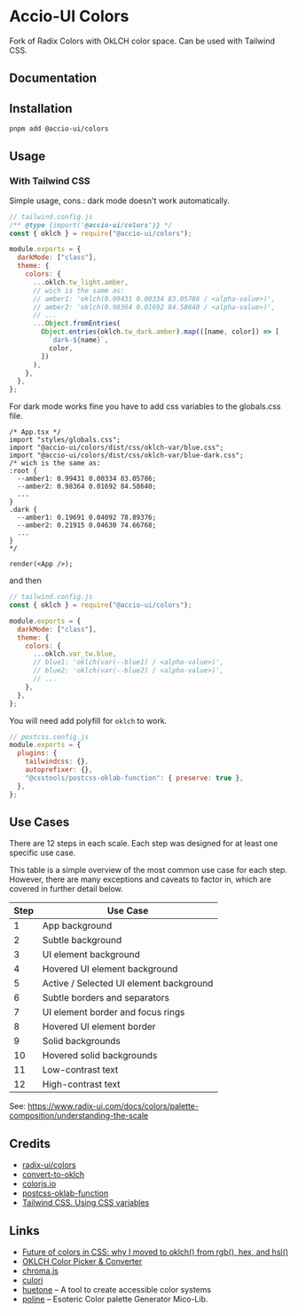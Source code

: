# Accio-UI Colors

Fork of Radix Colors with OkLCH color space. Can be used with Tailwind CSS.

## Documentation

## Installation

`pnpm add @accio-ui/colors`

## Usage

### With Tailwind CSS

Simple usage, cons.: dark mode doesn't work automatically.

```js
// tailwind.config.js
/** @type {import('@accio-ui/colors')} */
const { oklch } = require("@accio-ui/colors");

module.exports = {
  darkMode: ["class"],
  theme: {
    colors: {
      ...oklch.tw_light.amber,
      // wich is the same as:
      // amber1: 'oklch(0.99431 0.00334 83.05786 / <alpha-value>)',
      // amber2: 'oklch(0.98364 0.01692 84.58640 / <alpha-value>)',
      // ...
      ...Object.fromEntries(
        Object.entries(oklch.tw_dark.amber).map(([name, color]) => [
          `dark-${name}`,
          color,
        ])
      ),
    },
  },
};
```

For dark mode works fine you have to add css variables to the globals.css file.

```tsx
/* App.tsx */
import "styles/globals.css";
import "@accio-ui/colors/dist/css/oklch-var/blue.css";
import "@accio-ui/colors/dist/css/oklch-var/blue-dark.css";
/* wich is the same as:
:root {
  --amber1: 0.99431 0.00334 83.05786;
  --amber2: 0.98364 0.01692 84.58640;
  ...
}
.dark {
  --amber1: 0.19691 0.04092 78.89376;
  --amber2: 0.21915 0.04630 74.66768;
  ...
}
*/

render(<App />);
```

and then

```js
// tailwind.config.js
const { oklch } = require("@accio-ui/colors");

module.exports = {
  darkMode: ["class"],
  theme: {
    colors: {
      ...oklch.var_tw.blue,
      // blue1: 'oklch(var(--blue1) / <alpha-value>)',
      // blue2: 'oklch(var(--blue2) / <alpha-value>)',
      // ...
    },
  },
};
```

You will need add polyfill for `oklch` to work.

```js
// postcss.config.js
module.exports = {
  plugins: {
    tailwindcss: {},
    autoprefixer: {},
    "@csstools/postcss-oklab-function": { preserve: true },
  },
};
```

<!-- hsl version the same -->

## Use Cases

There are 12 steps in each scale. Each step was designed for at least one specific use case.

This table is a simple overview of the most common use case for each step. However, there are many exceptions and caveats to factor in, which are covered in further detail below.

| Step | Use Case                                |
| ---- | --------------------------------------- |
| 1    | App background                          |
| 2    | Subtle background                       |
| 3    | UI element background                   |
| 4    | Hovered UI element background           |
| 5    | Active / Selected UI element background |
| 6    | Subtle borders and separators           |
| 7    | UI element border and focus rings       |
| 8    | Hovered UI element border               |
| 9    | Solid backgrounds                       |
| 10   | Hovered solid backgrounds               |
| 11   | Low-contrast text                       |
| 12   | High-contrast text                      |

See: https://www.radix-ui.com/docs/colors/palette-composition/understanding-the-scale

## Credits

- [radix-ui/colors](https://github.com/radix-ui/colors)
- [convert-to-oklch](https://github.com/fpetrakov/convert-to-oklch)
- [colorjs.io](https://github.com/LeaVerou/color.js)
- [postcss-oklab-function](https://github.com/csstools/postcss-plugins/tree/main/plugins/postcss-oklab-function)
- [Tailwind CSS. Using CSS variables](https://tailwindcss.com/docs/customizing-colors#using-css-variables)

## Links

- [Future of colors in CSS: why I moved to oklch() from rgb(), hex, and hsl()](https://evilmartians.com/events/oklch)
- [OKLCH Color Picker & Converter](https://oklch.com)
- [chroma.js](https://github.com/gka/chroma.js)
- [culori](https://github.com/Evercoder/culori)
- [huetone](https://github.com/ardov/huetone) – A tool to create accessible color systems
- [poline](https://github.com/meodai/poline) – Esoteric Color palette Generator Mico-Lib.
